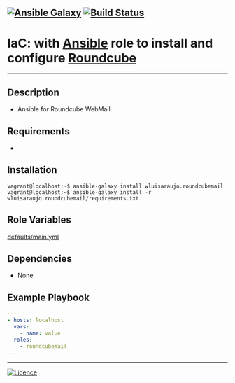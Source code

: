 [![Ansible Galaxy](https://img.shields.io/badge/Ansible%20Galaxy-RoundCube%20WebMail-blue.svg)](https://galaxy.ansible.com/wluisaraujo/iac-ansible-roundcubemail) [![Build Status](https://travis-ci.org/wluisaraujo/ansible-role-roundcubemail.svg?branch=master)](https://travis-ci.org/wluisaraujo/ansible-role-roundcubemail)
---
# IaC: with [Ansible](https://www.ansible.com) role to install and configure [Roundcube](https://roundcube.net/)
------------

Description
------------

 * Ansible for Roundcube WebMail

Requirements
------------

 *


Installation
------------

```console
vagrant@localhost:~$ ansible-galaxy install wluisaraujo.roundcubemail
vagrant@localhost:~$ ansible-galaxy install -r wluisaraujo.roundcubemail/requirements.txt
```

Role Variables
--------------

[defaults/main.yml](defaults/main.yml)

Dependencies
------------

* None

Example Playbook
----------------
```yaml
---
- hosts: localhost
  vars:
    - name: value
  roles:
    - roundcubemail
...
```

----------------
[![Licence](https://img.shields.io/badge/License-GPL%20v3-red.svg)](https://www.gnu.org/licenses/gpl-3.0.pt-br.html)
